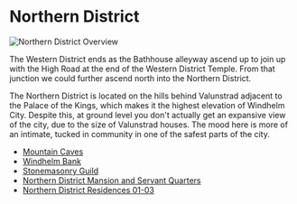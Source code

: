 # Northern District

![](/windhelm/pics/northerndistrictoverview.png?raw=true "Northern District Overview")

The Western District ends as the Bathhouse alleyway ascend up to join up with the High Road at the end of the Western District Temple. From that junction we could further ascend north into the Northern District.

The Northern District is located on the hills behind Valunstrad adjacent to the Palace of the Kings, which makes it the highest elevation of Windhelm City. Despite this, at ground level you don't actually get an expansive view of the city, due to the size of Valunstrad houses. The mood here is more of an intimate, tucked in community in one of the safest parts of the city.

* [Mountain Caves](/windhelm/details/northern/mountaincaves.md)
* [Windhelm Bank](/windhelm/details/northern/bank.md)
* [Stonemasonry Guild](/windhelm/details/northern/stonemasonryguild.md)
* [Northern District Mansion and Servant Quarters](/windhelm/details/northern/mansion.md)
* [Northern District Residences 01-03](/windhelm/details/northern/residences.md)